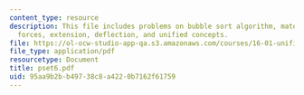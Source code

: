 ```yaml
---
content_type: resource
description: This file includes problems on bubble sort algorithm, materials and structures,
  forces, extension, deflection, and unified concepts.
file: https://ol-ocw-studio-app-qa.s3.amazonaws.com/courses/16-01-unified-engineering-i-ii-iii-iv-fall-2005-spring-2006/95aa9b2bb49738c8a4220b7162f61759_pset6.pdf
file_type: application/pdf
resourcetype: Document
title: pset6.pdf
uid: 95aa9b2b-b497-38c8-a422-0b7162f61759
---
```

